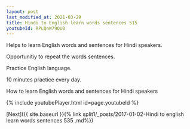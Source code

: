 ```yaml
---
layout: post
last_modified_at: 2021-03-29
title: Hindi to English learn words sentences 515 
youtubeId: RPLQnW79QU0
---
```

 
 
Helps to learn English words and sentences for Hindi speakers.

Opportunitiy to repeat the words sentences. 

Practice English language. 
 
10 minutes practice every day. 
 
How to learn English words and sentences for Hindi speakers 
 
{% include youtubePlayer.html id=page.youtubeId %}
 
 
[Next]({{ site.baseurl }}{% link  split1/_posts/2017-01-02-Hindi to english learn words sentences 535 .md%})
 
